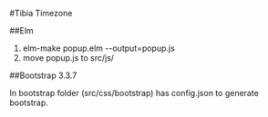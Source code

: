 #Tibia Timezone

##Elm

1. elm-make popup.elm --output=popup.js
2. move popup.js to src/js/


##Bootstrap 3.3.7

In bootstrap folder (src/css/bootstrap) has config.json to generate bootstrap.
